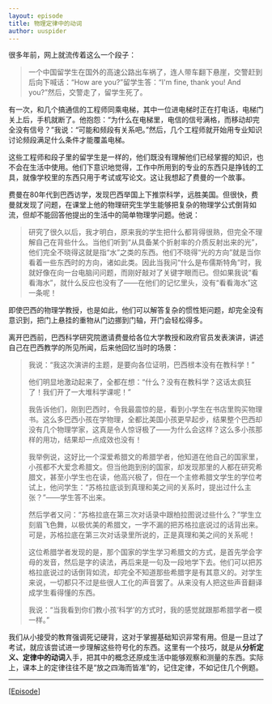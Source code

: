 ```yaml
---
layout: episode
title: 物理定律中的动词
author: uuspider
---
```


很多年前，网上就流传着这么一个段子：

>一个中国留学生在国外的高速公路出车祸了，连人带车翻下悬崖，交警赶到后向下喊话：“How are you?”留学生答：“I'm fine, thank you! And you?”然后，交警走了，留学生死了。

有一次，和几个搞通信的工程师同乘电梯，其中一位进电梯时正在打电话，电梯门关上后，手机就断了。他抱怨：“为什么在电梯里，电信的信号满格，而移动却完全没有信号？”我说：“可能和频段有关系吧。”然后，几个工程师就开始用专业知识讨论频段满足什么条件才能覆盖电梯。

这些工程师和段子里的留学生是一样的，他们既没有理解他们已经掌握的知识，也不会在生活中使用。他们下意识地觉得，工作中所用到的专业的东西只是挣钱的工具，就像学校里的东西只用于考试或写论文。这让我想起了费曼的一个故事。

费曼在80年代到巴西访学，发现巴西举国上下推崇科学，远胜美国。但很快，费曼就发现了问题，在课堂上他的物理研究生学生能够把复杂的物理学公式倒背如流，但却不能回答他提出的生活中的简单物理学问题。他说：

>研究了很久以后，我才明白，原来我的学生把什么都背得很熟，但完全不理解自己在背些什么。当他们听到“从具备某个折射率的介质反射出来的光”，他们完全不晓得这就是指“水”之类的东西。他们不晓得“光的方向”就是当你看着一些东西时的方向，诸如此类。因此当我问“什么是布儒斯特角”时，我就好像在向一台电脑问问题，而刚好敲对了关键字眼而已。但如果我说“看看海水”，就什么反应也没有了——在他们的记忆里头，没有“看看海水”这一条呢！

即使巴西的物理学教授，也是如此，他们可以解答复杂的惯性矩问题，却完全没有意识到，把门上悬挂的重物从门边挪到门轴，开门会轻松得多。

离开巴西前，巴西科学研究院邀请费曼给各位大学教授和政府官员发表演讲，讲述自己在巴西教学的所见所闻，后来他回忆当时的场景：

>我说：“我这次演讲的主题，是要向各位证明，巴西根本没有在教科学！”
>
>他们明显地激动起来了，全都在想：“什么？没有在教科学？这话太疯狂了！我们开了一大堆科学课呢！”
>
>我告诉他们，刚到巴西时，令我最震惊的是，看到小学生在书店里购买物理书。这么多巴西小孩在学物理，全都比美国小孩更早起步，结果整个巴西却没有几个物理学家，这真是令人惊讶极了——为什么会这样？这么多小孩那样的用功，结果却一点成效也没有！
>
>我举例说，这好比一个深爱希腊文的希腊学者，他知道在他自己的国家里，小孩都不大爱念希腊文。但当他跑到别的国家，却发现那里的人都在研究希腊文，甚至小学生也在读，他高兴极了，但在一个主修希腊文学生的学位考试上，他问学生：“苏格拉底谈到真理和美之间的关系时，提出过什么主张？”——学生答不出来。
>
>然后学者又问：“苏格拉底在第三次对话录中跟柏拉图说过些什么？”学生立刻眉飞色舞，以极优美的希腊文，一字不漏的把苏格拉底说过的话背出来。 可是，苏格拉底在第三次对话录里所说的，正是真理和美之间的关系呢！
>
>这位希腊学者发现的是，那个国家的学生学习希腊文的方式，是首先学会字母的发音，然后是字的读法，再后来是一句及一段地学下去。他们可以把苏格拉底说过的话倒背如流，却完全不知道那些希腊字是有其意义的。对学生来说，一切都只不过是些很人工化的声音罢了。从来没有人把这些声音翻译成学生看得懂的东西。
>
>我说：“当我看到你们教小孩‘科学’的方式时，我的感觉就跟那希腊学者一模一样。”

我们从小接受的教育强调死记硬背，这对于掌握基础知识非常有用。但是一旦过了考试，就应该尝试进一步理解这些符号化的东西。这里有一个技巧，就是从**分析定义、定律中的动词**入手，把其中的概念还原成生活中能够观察和测量的东西。实际上，课本上的定律往往不是“放之四海而皆准”的，记住定律，不如记住几个例题。

***

[[Episode][episode]]

[episode]:http://about.uuspider.com/2019/06/02/episodeindex.html
